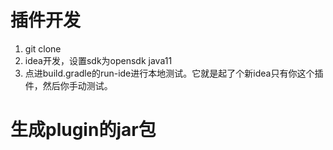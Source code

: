 # 插件开发

1. git clone
2. idea开发，设置sdk为opensdk java11
3. 点进build.gradle的run-ide进行本地测试。它就是起了个新idea只有你这个插件，然后你手动测试。

# 生成plugin的jar包
